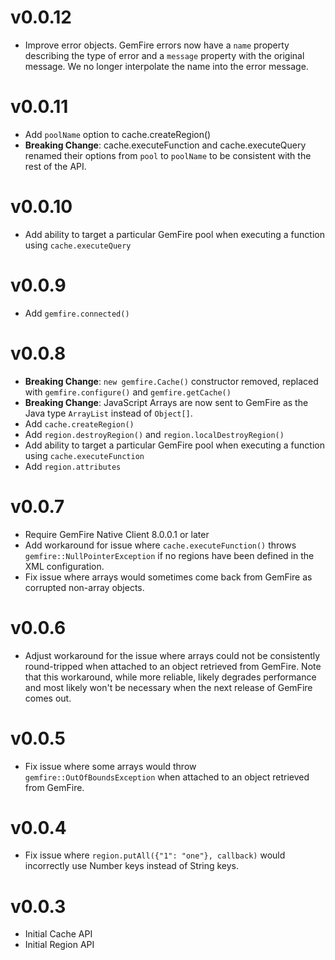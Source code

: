 # v0.0.12
- Improve error objects. GemFire errors now have a `name` property describing the type of error and a `message` property with the original message. We no longer interpolate the name into the error message.

# v0.0.11
- Add `poolName` option to cache.createRegion()
- **Breaking Change**: cache.executeFunction and cache.executeQuery renamed their options from `pool` to `poolName` to be consistent with the rest of the API.

# v0.0.10
- Add ability to target a particular GemFire pool when executing a function using `cache.executeQuery`

# v0.0.9
- Add `gemfire.connected()`

# v0.0.8

- **Breaking Change**: `new gemfire.Cache()` constructor removed, replaced with `gemfire.configure()` and `gemfire.getCache()`
- **Breaking Change**: JavaScript Arrays are now sent to GemFire as the Java type `ArrayList` instead of `Object[]`.
- Add `cache.createRegion()`
- Add `region.destroyRegion()` and `region.localDestroyRegion()`
- Add ability to target a particular GemFire pool when executing a function using `cache.executeFunction`
- Add `region.attributes`

# v0.0.7

- Require GemFire Native Client 8.0.0.1 or later
- Add workaround for issue where `cache.executeFunction()` throws `gemfire::NullPointerException` if no regions have been defined in the XML configuration.
- Fix issue where arrays would sometimes come back from GemFire as corrupted non-array objects.

# v0.0.6

- Adjust workaround for the issue where arrays could not be consistently round-tripped when attached to an object retrieved from GemFire. Note that this workaround, while more reliable, likely degrades performance and most likely won't be necessary when the next release of GemFire comes out.

# v0.0.5

- Fix issue where some arrays would throw `gemfire::OutOfBoundsException` when attached to an object retrieved from GemFire.

# v0.0.4

- Fix issue where `region.putAll({"1": "one"}, callback)` would incorrectly use Number keys instead of String keys.

# v0.0.3

- Initial Cache API
- Initial Region API
